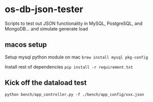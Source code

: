 # os-db-json-tester
Scripts to test out JSON functionality in MySQL, PostgreSQL, and MongoDB... and simulate generate load


## macos setup

Setup mysql python module on mac
`brew install mysql pkg-config`

Install rest of dependencies
`pip install -r requirement.txt`

## Kick off the dataload test
`python bench/app_controller.py -f ./bench/app_config/xxx.json`